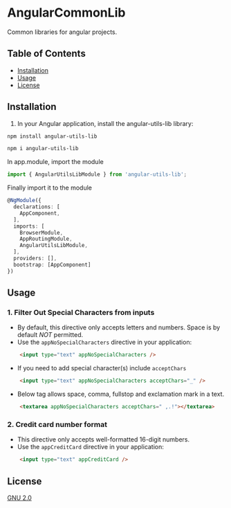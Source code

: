 # AngularCommonLib
Common libraries for angular projects.

## Table of Contents

- [Installation](#Installation)
- [Usage](#Usage)
- [License](#License)


## Installation
1. In your Angular application, install the angular-utils-lib library:
```perl
npm install angular-utils-lib
```

```perl
npm i angular-utils-lib
```

In app.module, import the module
```typescript
import { AngularUtilsLibModule } from 'angular-utils-lib';
```
Finally import it to the module
```typescript
@NgModule({
  declarations: [
    AppComponent,
  ],
  imports: [
    BrowserModule,
    AppRoutingModule,
    AngularUtilsLibModule,
  ],
  providers: [],
  bootstrap: [AppComponent]
})
```

## Usage

### 1. Filter Out Special Characters from inputs
- By default, this directive only accepts letters and numbers. Space is by default *NOT* permitted.
- Use the `appNoSpecialCharacters` directive in your application:

```html
    <input type="text" appNoSpecialCharacters />
```

- If you need to add special character(s) include `acceptChars` 
```html
    <input type="text" appNoSpecialCharacters acceptChars="_" />
```

- Below tag allows space, comma, fullstop and exclamation mark in a text.
```html
    <textarea appNoSpecialCharacters acceptChars=" ,.!"></textarea>
```

### 2. Credit card number format
- This directive only accepts well-formatted 16-digit numbers.
- Use the `appCreditCard` directive in your application:

```html
    <input type="text" appCreditCard />
```


## License

[GNU 2.0](https://www.gnu.org/licenses/old-licenses/gpl-2.0.html)